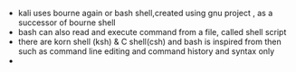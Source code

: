 - kali uses bourne again or bash shell,created using gnu project , as a successor of bourne shell
- bash can also read and execute command from a file, called shell script
- there are korn shell (ksh) & C shell(csh) and bash is inspired from then such as command line editing and command history and syntax only
- 